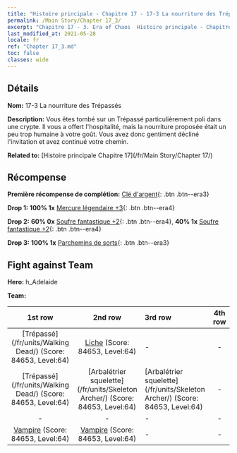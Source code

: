 ```yaml
---
title: "Histoire principale - Chapitre 17 - 17-3 La nourriture des Trépassés"
permalink: /Main Story/Chapter 17_3/
excerpt: "Chapitre 17 - 3. Era of Chaos  Histoire principale - Chapitre 17_3. 17-3 La nourriture des Trépassés"
last_modified_at: 2021-05-28
locale: fr
ref: "Chapter 17_3.md"
toc: false
classes: wide
---
```


## Détails

 **Nom:** 17-3 La nourriture des Trépassés

 **Description:** Vous êtes tombé sur un Trépassé particulièrement poli dans une crypte. Il vous a offert l'hospitalité, mais la nourriture proposée était un peu trop humaine à votre goût. Vous avez donc gentiment décliné l'invitation et avez continué votre chemin.

 **Related to:** [Histoire principale Chapitre 17](/fr/Main Story/Chapter 17/)

## Récompense

 **Première récompense de complétion:** [Clé d'argent](/ItemsFR/con_693/){: .btn .btn--era3}

 **Drop 1:** **100% 1x** [Mercure légendaire +3](/ItemsFR/mat_56/){: .btn .btn--era4}

 **Drop 2:** **60% 0x** [Soufre fantastique +2](/ItemsFR/mat_50/){: .btn .btn--era4}, **40% 1x** [Soufre fantastique +2](/ItemsFR/mat_50/){: .btn .btn--era4}

 **Drop 3:** **100% 1x** [Parchemins de sorts](/ItemsFR/con_694/){: .btn .btn--era3}


## Fight against Team
 **Hero:** h_Adelaide

 **Team:**


  | 1st row | 2nd row | 3rd row | 4th row |
  |:----:|:----:|:----|:----:|
  | [Trépassé](/fr/units/Walking Dead/) (Score: 84653, Level:64)  | [Liche](/fr/units/Lich/) (Score: 84653, Level:64)  | - | - |
  | [Trépassé](/fr/units/Walking Dead/) (Score: 84653, Level:64)  | [Arbalétrier squelette](/fr/units/Skeleton Archer/) (Score: 84653, Level:64)  | [Arbalétrier squelette](/fr/units/Skeleton Archer/) (Score: 84653, Level:64)  | - |
  | - | - | - | - |
  | [Vampire](/fr/units/Vampire/) (Score: 84653, Level:64)  | [Vampire](/fr/units/Vampire/) (Score: 84653, Level:64)  | - | - |


